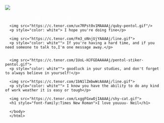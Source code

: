 <DOCTYPE html>
<html>
<head>
   <title> Neil's💗 </title>
   <script type="text/javascript">
   alert("Hiiiii bbyyy^^!")
   alert("I hope you're doing well")
   alert("here's a little something I made you!")
   alert("I hope you'll like it!")
   </script>
   <style>
body{ 
   background-image:url(https://c.tenor.com/i1rsgMyOFgcAAAAd/cat-cat-love.gif); 
   background-size: cover; 
   background-attachment: fixed;
}  
   .content{
       background: https://c.tenor.com/i1rsgMyOFgcAAAAd/cat-cat-love.gif;
       width: 50%;
       padding: 40px;
       margin: 100px auto;
       }
   </style>
      <img src="https://c.tenor.com/3RkBSAwE4xgAAAAj/quby-pentol.gif"/>
      <p style="color: white"> I've been missing you and wanted to say I love you soo much you!.</p>
       
      <img src="https://c.tenor.com/ux7RPst0v1MAAAAj/quby-pentol.gif"/>
      <p style="color: white"> I hope you're doing fine</p>

      <img src="https://c.tenor.com/Fm3_oNnjUjYAAAAj/line.gif">
      <p style="color: white""> If you're having a hard time, and if you need someone to talk to,I'm one message away.</p>
   
       
      <img src="https://c.tenor.com/1UoL-HJFGDAAAAAj/pentol-stiker-pentol.gif">
      <p style="color: white""> goodluck in your studies, and don't forget to always believe in yourself!</p> 

      <img src="https://c.tenor.com/1bN1lZmbwWcAAAAj/line.gif"> 
      <p style="color: white""> I know you have the ability to do any kind of work weather it is easy or tough</p> 

      <img src="https://c.tenor.com/LxggFGxwOjIAAAAj/shy-cat.gif"> 
      <h1 style="font-family:Times New Roman">I love youuuu- Neil</h1> 
      
      </body>
      </html>
